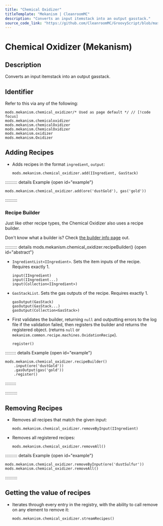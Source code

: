 ```yaml
---
title: "Chemical Oxidizer"
titleTemplate: "Mekanism | CleanroomMC"
description: "Converts an input itemstack into an output gasstack."
source_code_link: "https://github.com/CleanroomMC/GroovyScript/blob/master/src/main/java/com/cleanroommc/groovyscript/compat/mods/mekanism/ChemicalOxidizer.java"
---
```


# Chemical Oxidizer (Mekanism)

## Description

Converts an input itemstack into an output gasstack.

## Identifier

Refer to this via any of the following:

```groovy:no-line-numbers {1}
mods.mekanism.chemical_oxidizer/* Used as page default */ // [!code focus]
mods.mekanism.chemicaloxidizer
mods.mekanism.chemicalOxidizer
mods.mekanism.ChemicalOxidizer
mods.mekanism.oxidizer
mods.mekanism.Oxidizer
```


## Adding Recipes

- Adds recipes in the format `ingredient`, `output`:

    ```groovy:no-line-numbers
    mods.mekanism.chemical_oxidizer.add(IIngredient, GasStack)
    ```

:::::::::: details Example {open id="example"}
```groovy:no-line-numbers
mods.mekanism.chemical_oxidizer.add(ore('dustGold'), gas('gold'))
```

::::::::::

### Recipe Builder

Just like other recipe types, the Chemical Oxidizer also uses a recipe builder.

Don't know what a builder is? Check [the builder info page](../../introduction/builder.md) out.

:::::::::: details mods.mekanism.chemical_oxidizer.recipeBuilder() {open id="abstract"}
- `IngredientList<IIngredient>`. Sets the item inputs of the recipe. Requires exactly 1.

    ```groovy:no-line-numbers
    input(IIngredient)
    input(IIngredient...)
    input(Collection<IIngredient>)
    ```

- `GasStackList`. Sets the gas outputs of the recipe. Requires exactly 1.

    ```groovy:no-line-numbers
    gasOutput(GasStack)
    gasOutput(GasStack...)
    gasOutput(Collection<GasStack>)
    ```

- First validates the builder, returning `null` and outputting errors to the log file if the validation failed, then registers the builder and returns the registered object. (returns `null` or `mekanism.common.recipe.machines.OxidationRecipe`).

    ```groovy:no-line-numbers
    register()
    ```

::::::::: details Example {open id="example"}
```groovy:no-line-numbers
mods.mekanism.chemical_oxidizer.recipeBuilder()
    .input(ore('dustGold'))
    .gasOutput(gas('gold'))
    .register()
```

:::::::::

::::::::::

## Removing Recipes

- Removes all recipes that match the given input:

    ```groovy:no-line-numbers
    mods.mekanism.chemical_oxidizer.removeByInput(IIngredient)
    ```

- Removes all registered recipes:

    ```groovy:no-line-numbers
    mods.mekanism.chemical_oxidizer.removeAll()
    ```

:::::::::: details Example {open id="example"}
```groovy:no-line-numbers
mods.mekanism.chemical_oxidizer.removeByInput(ore('dustSulfur'))
mods.mekanism.chemical_oxidizer.removeAll()
```

::::::::::

## Getting the value of recipes

- Iterates through every entry in the registry, with the ability to call remove on any element to remove it:

    ```groovy:no-line-numbers
    mods.mekanism.chemical_oxidizer.streamRecipes()
    ```
